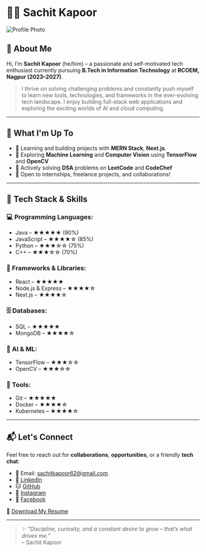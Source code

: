 # 👨‍💻 Sachit Kapoor

![Profile Photo](./resources/profile-photo.jpeg)

## 💫 About Me

Hi, I’m **Sachit Kapoor** (he/him) – a passionate and self-motivated tech enthusiast currently pursuing **B.Tech in Information Technology** at **RCOEM, Nagpur (2023–2027)**.

> I thrive on solving challenging problems and constantly push myself to learn new tools, technologies, and frameworks in the ever-evolving tech landscape. I enjoy building full-stack web applications and exploring the exciting worlds of AI and cloud computing.

---

## 🚀 What I'm Up To

- 🌱 Learning and building projects with **MERN Stack**, **Next.js**.
- 🧠 Exploring **Machine Learning** and **Computer Vision** using **TensorFlow** and **OpenCV**
- 🔭 Actively solving **DSA** problems on **LeetCode** and **CodeChef**
- 💼 Open to internships, freelance projects, and collaborations!

---

## 💼 Tech Stack & Skills

### 💻 Programming Languages:
- Java – ★★★★★ (90%)
- JavaScript – ★★★★☆ (85%)
- Python – ★★★☆☆ (75%)
- C++ – ★★★☆☆ (70%)

### 🧱 Frameworks & Libraries:
- React – ★★★★★
- Node.js & Express – ★★★★☆
- Next.js – ★★★★☆

### 🗄️ Databases:
- SQL – ★★★★★
- MongoDB – ★★★★☆

### 🧠 AI & ML:
- TensorFlow – ★★★☆☆
- OpenCV – ★★★☆☆

### 🔧 Tools:
- Git – ★★★★★
- Docker – ★★★★☆
- Kubernetes – ★★★★☆

---

## 📬 Let's Connect

Feel free to reach out for **collaborations**, **opportunities**, or a friendly **tech chat**:

- 📧 Email: [sachitkapoor62@gmail.com](mailto:sachitkapoor62@gmail.com)
- 💼 [LinkedIn](https://www.linkedin.com/in/sachit-62-k/)
- 🐱 [GitHub](https://github.com/sachit62)
- 📸 [Instagram](https://www.instagram.com/sachit._.62?igsh=eTA4cmtjYjF0MHho)
- 📘 [Facebook](https://www.facebook.com/share/16UoDWMseN/)

📄 [Download My Resume](./resources/html.jpg)

---

> ✨ *“Discipline, curiosity, and a constant desire to grow – that’s what drives me.”*  
> – Sachit Kapoor
